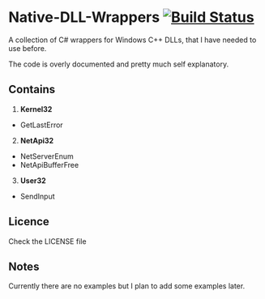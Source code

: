 # Native-DLL-Wrappers [![Build Status](https://travis-ci.org/mina-asham/Native-DLL-Wrappers.svg?branch=master)](https://travis-ci.org/mina-asham/Native-DLL-Wrappers)
A collection of C# wrappers for Windows C++ DLLs, that I have needed to use before.

The code is overly documented and pretty much self explanatory.

## Contains

1. **Kernel32**
 * GetLastError
2. **NetApi32**
 * NetServerEnum
 * NetApiBufferFree
3. **User32**
 * SendInput  

## Licence
Check the LICENSE file

## Notes
Currently there are no examples but I plan to add some examples later.
